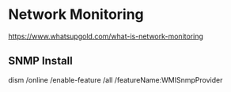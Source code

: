 # Network Monitoring

<https://www.whatsupgold.com/what-is-network-monitoring>

## SNMP Install

dism /online /enable-feature /all /featureName:WMISnmpProvider
